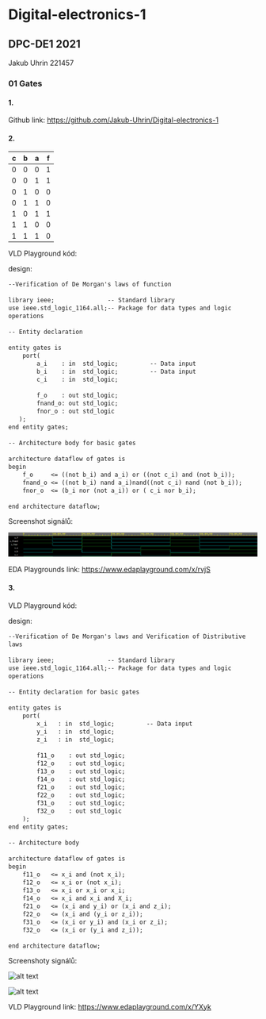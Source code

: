# Digital-electronics-1
## DPC-DE1  2021
Jakub Uhrin 221457
### 01 Gates




#### 1. 

Github link: https://github.com/Jakub-Uhrin/Digital-electronics-1

#### 2. 

| c | b | a | f |
|---|---|---|---|
| 0 | 0 | 0 | 1 |
| 0 | 0 | 1 | 1 |
| 0 | 1 | 0 | 0 |
| 0 | 1 | 1 | 0 |
| 1 | 0 | 1 | 1 |
| 1 | 1 | 0 | 0 |
| 1 | 1 | 1 | 0 |

VLD Playground kód:

design:
```
--Verification of De Morgan's laws of function

library ieee;               -- Standard library
use ieee.std_logic_1164.all;-- Package for data types and logic operations

-- Entity declaration 

entity gates is
    port(
        a_i    : in  std_logic;         -- Data input
        b_i    : in  std_logic;         -- Data input
        c_i	   : in  std_logic;
       
        f_o    : out std_logic; 
        fnand_o: out std_logic;
        fnor_o : out std_logic   
   );
end entity gates;

-- Architecture body for basic gates

architecture dataflow of gates is
begin
    f_o     <= ((not b_i) and a_i) or ((not c_i) and (not b_i));
    fnand_o <= ((not b_i) nand a_i)nand((not c_i) nand (not b_i));
    fnor_o  <= (b_i nor (not a_i)) or ( c_i nor b_i);

end architecture dataflow;
```


Screenshot signálů:

![alt text](https://github.com/Jakub-Uhrin/Digital-electronics-1/blob/main/images/signals.png "Verification of De Morgan's laws of function")

EDA Playgrounds link: https://www.edaplayground.com/x/rvjS

#### 3.

VLD Playground kód:

design:
```
--Verification of De Morgan's laws and Verification of Distributive laws

library ieee;               -- Standard library
use ieee.std_logic_1164.all;-- Package for data types and logic operations

-- Entity declaration for basic gates

entity gates is
    port(
        x_i   : in  std_logic;         -- Data input
        y_i   : in  std_logic;        
        z_i	  : in  std_logic;
       
        f11_o    : out std_logic; 
        f12_o    : out std_logic;
        f13_o    : out std_logic;
        f14_o    : out std_logic;
        f21_o    : out std_logic;
        f22_o    : out std_logic;
        f31_o	 : out std_logic;
        f32_o	 : out std_logic
    );
end entity gates;

-- Architecture body 

architecture dataflow of gates is
begin
    f11_o   <= x_i and (not x_i);
    f12_o   <= x_i or (not x_i);
    f13_o   <= x_i or x_i or x_i;
    f14_o   <= x_i and x_i and X_i;
    f21_o   <= (x_i and y_i) or (x_i and z_i);
    f22_o   <= (x_i and (y_i or z_i));
    f31_o   <= (x_i or y_i) and (x_i or z_i);
    f32_o   <= (x_i or (y_i and z_i));

end architecture dataflow;
```

Screenshoty signálů:

![alt text](https://github.com/Jakub-Uhrin/Digital-electronics-1/blob/main/images/sign%C3%A1ly_x.png "basic Boolean postulates")

![alt text](https://github.com/Jakub-Uhrin/Digital-electronics-1/blob/main/images/sign%C3%A1ly_dis.png "Distributive laws")

VLD Playground link: https://www.edaplayground.com/x/YXyk
